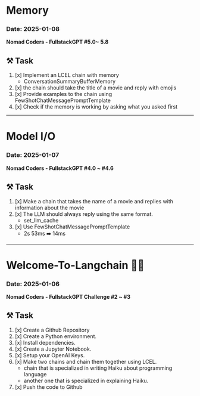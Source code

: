 # Memory

### Date: 2025-01-08

**Nomad Coders - FullstackGPT #5.0~ 5.8**

## ⚒️ Task
1. [x] Implement an LCEL chain with memory
   - ConversationSummaryBufferMemory
2. [x] the chain should take the title of a movie and reply with emojis
3. [x] Provide examples to the chain using FewShotChatMessagePromptTemplate
4. [x] Check if the memory is working by asking what you asked first

---
# Model I/O

### Date: 2025-01-07

**Nomad Coders - FullstackGPT #4.0 ~ #4.6**

## ⚒️ Task
1. [x] Make a chain that takes the name of a movie and replies with information about the movie 
2. [x] The LLM should always reply using the same format.
   - set_llm_cache
3. [x] Use FewShotChatMessagePromptTemplate
   - 2s 53ms ➡️ 14ms
---
# Welcome-To-Langchain 🦜🔗

### Date: 2025-01-06

**Nomad Coders - FullstackGPT Challenge #2 ~ #3**

## ⚒️ Task

1. [x] Create a Github Repository
2. [x] Create a Python environment.
3. [x] Install dependencies.
4. [x] Create a Jupyter Notebook.
5. [x] Setup your OpenAI Keys.
6. [x] Make two chains and chain them together using LCEL.
   - chain that is specialized in writing Haiku about programming language
   - another one that is specialized in explaining Haiku.
7. [x] Push the code to Github